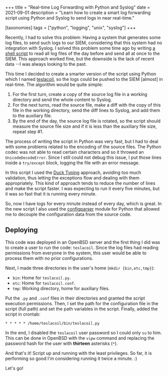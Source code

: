 +++
title = "Real-time Log Forwarding with Python and Syslog"
date  = 2021-09-01
description = "Learn how to create a smart log forwarding script using Python and Syslog to send logs in near real-time."

[taxonomies]
tags = ["python", "logging", "unix", "syslog"]
+++

Recently, I had to solve this problem: Having a system that generates some log files, to send such logs to our SIEM, considering that this system had no integration with Syslog.  I solved this problem some time ago by writing [a shell script](https://gist.github.com/lopes/81b90d86b30e2730df241c90cc323837) to read all log files of the day before and send all at once to the SIEM.  This approach worked fine, but the downside is the lack of recent data --I was always looking to the past.

This time I decided to create a smarter version of the script using Python which I named [teslacoil](https://gist.github.com/lopes/a0366fc6a231eee38973e7e3e18c91e5), so the logs could be pushed to the SIEM [almost] in real-time.  The algorithm would be quite simple:

1. For the first turn, create a copy of the source log file in a working directory and send the whole content to Syslog.
2. For the next turns, read the source file, make a diff with the copy of this file in the working directory, send the diff lines to Syslog, and add them to the auxiliary file.
3. By the end of the day, the source log file is rotated, so the script should measure the source file size and if it is less than the auxiliary file size, repeat step #1.

The process of writing the script in Python was very fast, but I had to deal with some problems related to the encoding of the source files.  The Python codec was not able to read certain characters and so it throwed an `UnicodeDecodeError`.  Since I still could not debug this issue, I put those lines inside a `try/except` block, logging the file with an error message.

In this script I used the [Duck Typing](https://en.wikipedia.org/wiki/Duck_typing) approach, avoiding too much validation, thus letting the exceptions flow and dealing with them appropriately.  This kind of approach tends to reduce the number of lines and make the script faster.  I was expecting to run it every five minutes, but it was so fast that it is running every minute.

So, now I have logs for every minute instead of every day, which is great.   In the new script I also used the [configparser](https://docs.python.org/3/library/configparser.html) module for Python that allowed me to decouple the configuration data from the source code.


## Deploying
This code was deployed in an OpenBSD server and the first thing I did was to create a user to run the code: `teslacoil`.  Since the log files had reading permissions from everyone in the system, this user would be able to process them with no prior configurations.

Next, I made three directories in the user's home (`mkdir {bin,etc,tmp}`):

- `bin`: Home for `teslacoil.py`.
- `etc`: Home for `teslacoil.conf`.
- `tmp`: Working directory, home for auxiliary files.

Put the `.py` and `.conf` files in their directories and granted the script execution permissions.  Then, I set the path for the configuration file in the script (full path) and set the path variables in the script.  Finally, added the script in crontab:

```
* * * * * /home/teslacoil/bin/teslacoil.py
```

In the end, I disabled the `teslacoil` user password so I could only `su` to him.  This can be done in OpenBSD with the `vipw` command and replacing the password hash for the user with **thirteen** asterisks (`*`).

And that's it!  Script up and running with the least privileges.  So far, it is performing so good I'm considering running it twice a minute.  :)

Let's go!
